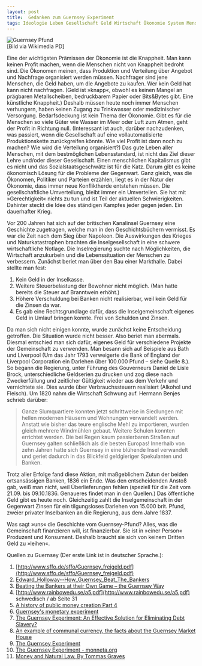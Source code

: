 ```yaml
---  
layout: post  
title:  Gedanken zum Guernsey Experiment  
tags: Ideologie Leben Gesellschaft Geld Wirtschaft Ökonomie System Mensch Philosophie  
---
```

![Guernsey Pfund](https://denkstaette.github.io/assets/img/gpound.jpg)   
[Bild via Wikimedia PD]  

Eine der wichtigsten Prämissen der Ökonomie ist die Knappheit. Man kann keinen Profit machen, wenn die Menschen nicht von Knappheit bedroht sind. Die Ökonomen meinen, dass Produktion und Verteilung über Angebot und Nachfrage organisiert werden müssen. Nachfrager sind jene Menschen, die Geld haben, um die Angebote zu kaufen. Wer kein Geld hat kann nicht nachfragen. (Geld ist »knapp«, obwohl es keinen Mangel an prägbaren Metallscheiben, bedruckbarem Papier oder Bits&Bytes gibt. Eine künstliche Knappheit.) Deshalb müssen heute noch immer Menschen verhungern, haben keinen Zugang zu Trinkwasser oder medizinischer Versorgung. Bedarfsdeckung ist kein Thema der Ökonomie. Gibt es für die Menschen so viele Güter wie Wasser im Meer oder Luft zum Atmen, geht der Profit in Richtung null. (Interessant ist auch, darüber nachzudenken, was passiert, wenn die Gesellschaft auf eine vollautomatisierte Produktionskette zurückgreifen könnte. Wie viel Profit ist dann noch zu machen? Wie wird die Verteilung organisiert?) Das gute Leben aller Menschen, mit dem bestmöglichen Lebensstandard, ist nicht das Ziel dieser Lehre und/oder dieser Gesellschaft. Einen menschlichen Kapitalismus gibt es nicht und das Sozialstaatsgeschwätz ist für die Katz. Darum gibt es keine ökonomisch Lösung für die Probleme der Gegenwart. Ganz gleich, was die Ökonomen, Politiker und Parteien erzählen, liegt es in der Natur der Ökonomie, dass immer neue Konfliktherde entstehen müssen. Die gesellschaftliche Umverteilung, bleibt immer ein Umverteilen. Sie hat mit »Gerechtigkeit« nichts zu tun und ist Teil der aktuellen Schwierigkeiten. Dahinter steckt die Idee des ständigen Kampfes jeder gegen jeden. Ein dauerhafter Krieg.<!--more-->

Vor 200 Jahren hat sich auf der britischen Kanalinsel Guernsey eine Geschichte zugetragen, welche man in den Geschichtsbüchern vermisst. Es war die Zeit nach dem Sieg über Napoleon. Die Auswirkungen des Krieges und Naturkatastrophen brachten die Inselgesellschaft in eine schwere wirtschaftliche Notlage. Die Inselregierung suchte nach Möglichkeiten, die Wirtschaft anzukurbeln und die Lebenssituation der Menschen zu verbessern. Zunächst beriet man über den Bau einer Markthalle. Dabei stellte man fest:
1. Kein Geld in der Inselkasse.
2. Weitere Steuerbelastung der Bewohner nicht möglich. (Man hatte bereits die Steuer auf Branntwein erhöht.)
3. Höhere Verschuldung bei Banken nicht realisierbar, weil kein Geld für die Zinsen da war.
4. Es gab eine Rechtsgrundlage dafür, dass die Inselgemeinschaft eigenes
    Geld in Umlauf bringen konnte. Frei von Schulden und Zinsen.

Da man sich nicht einigen konnte, wurde zunächst keine Entscheidung getroffen. Die Situation wurde nicht besser. Also beriet man abermals. Diesmal entschied man sich dafür, eigenes Geld für verschiedene Projekte der Gemeinschaft zu verwenden. Man besann sich auf Beispiele aus Bath und Liverpool (Um das Jahr 1793 verweigerte die Bank of England der Liverpool Corporation ein Darlehen über 100.000 Pfund – siehe Quelle 8.). So begann die Regierung, unter Führung des Gouverneurs Daniel de Lisle Brock, unterschiedliche Geldserien zu drucken und zog diese nach Zweckerfüllung und zeitlicher Gültigkeit wieder aus dem Verkehr und vernichtete sie. Dies wurde über Verbrauchssteuern realisiert (Alkohol und Fleisch). Um 1820 nahm die Wirtschaft Schwung auf. Hermann Benjes schrieb darüber:

> Ganze Slumquartiere konnten jetzt schrittweise in Siedlungen mit hellen modernen Häusern und Wohnungen verwandelt werden. Anstatt wie bisher das teure englische Mehl zu importieren, wurden gleich mehrere Windmühlen gebaut. Weitere Schulen konnten errichtet werden. Die bei Regen kaum passierbaren Straßen auf Guernsey galten schließlich als die besten Europas! Innerhalb von zehn Jahren hatte sich Guernsey in eine blühende Insel verwandelt und geriet dadurch in das Blickfeld geldgieriger Spekulanten und Banken.

Trotz aller Erfolge fand diese Aktion, mit maßgeblichem Zutun der beiden ortsansässigen Banken, 1836 ein Ende. Was den entscheidenden Anstoß gab, weiß man nicht, weil Überlieferungen fehlen (speziell für die Zeit vom 21.09. bis 09.10.1836. Genaueres findet man in den Quellen.) Das öffentliche Geld gibt es heute noch. Gleichzeitig zahlt die Inselgemeinschaft in der Gegenwart Zinsen für ein tilgungsloses Darlehen von 15.000 brit. Pfund, zweier privater Inselbanken an die Regierung, aus dem Jahre 1837.

Was sagt »uns« die Geschichte vom Guernsey-Pfund?
Alles, was die Gemeinschaft finanzieren will, ist finanzierbar. Sie ist in »einer Person« Produzent und Konsument. Deshalb braucht sie sich von keinem Dritten Geld zu »leihen«.

Quellen zu Guernsey (Der erste Link ist in deutscher Sprache.):  
1. [http://www.sffo.de/sffo/Guernsey_freigeld.pdf](http://www.sffo.de/sffo/Guernsey_freigeld.pdf)  
2. [Edward_Holloway--How_Guernsey_Beat_The_Bankers](https://archive.org/stream/HowGuernseyBeatTheBankers/Edward_Holloway--How_Guernsey_Beat_The_Bankers_djvu.txt)  
3. [Beating the Bankers at their Own Game – the Guernsey Way](http://guernseydonkey.com/?p=12090)  
4. [http://www.rainbowedu.se/a5.pdf](http://www.rainbowedu.se/a5.pdf) schwedisch / ab Seite 31  
5. [A history of public money creation Part 4](http://positivemoney.org/2016/01/qe-for-people-where-you-least-expected-it-a-history-of-qe-for-people-part-4/)  
6. [Guernsey's monetary experiment](http://www.michaeljournal.org/articles/social-credit/item/guernsey-s-monetary-experiment)  
7. [The Guernsey Experiment: An Effective Solution for Eliminating Debt Slavery? ](http://www.theeventchronicle.com/study/guernsey-experiment-an-effective-solution-for-eliminating-debt-slavery/)  
8. [An example of communal currency, the facts about the Guernsey Market House](https://archive.org/details/exampleofcommuna00harruoft)  
9. [The Guernsey Experiment](http://positivemoneysheffield.pbworks.com/w/page/51773871/The%20Guernsey%20Experiment)  
10. [The Guernsey Experiment - monneta.org](http://monneta.org/en/the-guernsey-experiment/)  
11. [Money and Natural Law, By Tommas Graves](http://www.landisfree.co.uk/what-makes-money-work-by-tommas-graves/)  
